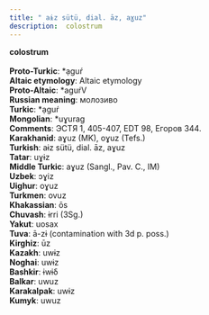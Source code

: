 ```yaml
---
title: " aɨz sütü, dial. āz, aɣuz"
description:  colostrum
---
```

<strong> colostrum</strong><br><br>
<strong>Proto-Turkic</strong>:  *ạguŕ<br>
<strong>Altaic etymology</strong>:  Altaic etymology<br>
<strong> Proto-Altaic</strong>:  *aguŕV<br>
<strong>Russian meaning</strong>:  молозиво<br>
<strong>Turkic</strong>:  *ạguŕ<br>
<strong>Mongolian</strong>:  *uɣurag<br>
<strong>Comments</strong>:  ЭСТЯ 1, 405-407, EDT 98, Егоров 344.<br>
<strong>Karakhanid</strong>:  aɣuz (MK), oɣuz (Tefs.)<br>
<strong>Turkish</strong>:  aɨz sütü, dial. āz, aɣuz<br>
<strong>Tatar</strong>:  uɣɨz<br>
<strong>Middle Turkic</strong>:  aɣuz (Sangl., Pav. C., IM)<br>
<strong>Uzbek</strong>:  ɔɣiz<br>
<strong>Uighur</strong>:  oɣuz<br>
<strong>Turkmen</strong>:  ovuz<br>
<strong>Khakassian</strong>:  ōs<br>
<strong>Chuvash</strong>:  ɨrri (3Sg.)<br>
<strong>Yakut</strong>:  uosax<br>
<strong>Tuva</strong>:  ā-zɨ (contamination with 3d p. poss.)<br>
<strong>Kirghiz</strong>:  ūz<br>
<strong>Kazakh</strong>:  uwɨz<br>
<strong>Noghai</strong>:  uwɨz<br>
<strong>Bashkir</strong>:  ɨwɨδ<br>
<strong>Balkar</strong>:  uwuz<br>
<strong>Karakalpak</strong>:  uwɨz<br>
<strong>Kumyk</strong>:  uwuz<br>


